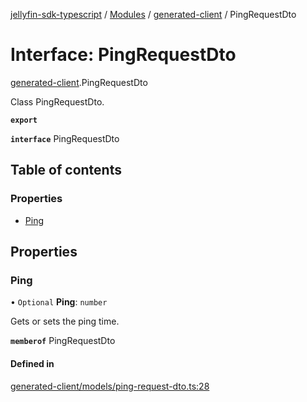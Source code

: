 [jellyfin-sdk-typescript](../README.md) / [Modules](../modules.md) / [generated-client](../modules/generated_client.md) / PingRequestDto

# Interface: PingRequestDto

[generated-client](../modules/generated_client.md).PingRequestDto

Class PingRequestDto.

**`export`**

**`interface`** PingRequestDto

## Table of contents

### Properties

- [Ping](generated_client.PingRequestDto.md#ping)

## Properties

### Ping

• `Optional` **Ping**: `number`

Gets or sets the ping time.

**`memberof`** PingRequestDto

#### Defined in

[generated-client/models/ping-request-dto.ts:28](https://github.com/thornbill/jellyfin-sdk-typescript/blob/e4df7f8/src/generated-client/models/ping-request-dto.ts#L28)
